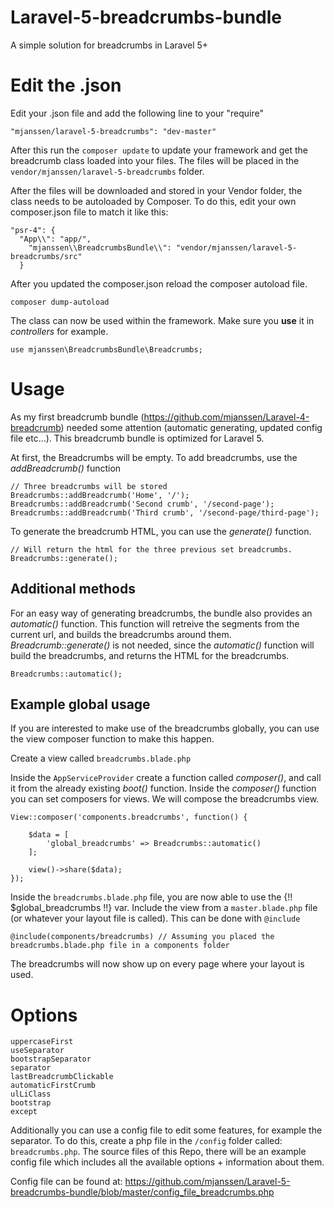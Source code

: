 # Laravel-5-breadcrumbs-bundle
A simple solution for breadcrumbs in Laravel 5+

Edit the .json
============

Edit your .json file and add the following line to your "require"

``"mjanssen/laravel-5-breadcrumbs": "dev-master"``

After this run the `composer update` to update your framework and get the breadcrumb class loaded into your files.
The files will be placed in the `vendor/mjanssen/laravel-5-breadcrumbs` folder.

After the files will be downloaded and stored in your Vendor folder, the class needs to be autoloaded by Composer.
To do this, edit your own composer.json file to match it like this:

```
"psr-4": {
  "App\\": "app/",
    "mjanssen\\BreadcrumbsBundle\\": "vendor/mjanssen/laravel-5-breadcrumbs/src"
  }
```

After you updated the composer.json reload the composer autoload file.

``composer dump-autoload``

The class can now be used within the framework. Make sure you **use** it in *controllers* for example.

``use mjanssen\BreadcrumbsBundle\Breadcrumbs;``

Usage
======

As my first breadcrumb bundle (https://github.com/mjanssen/Laravel-4-breadcrumb) needed some attention (automatic generating, updated config file etc...).
This breadcrumb bundle is optimized for Laravel 5.

At first, the Breadcrumbs will be empty. To add breadcrumbs, use the *addBreadcrumb()* function

```
// Three breadcrumbs will be stored
Breadcrumbs::addBreadcrumb('Home', '/');
Breadcrumbs::addBreadcrumb('Second crumb', '/second-page');
Breadcrumbs::addBreadcrumb('Third crumb', '/second-page/third-page');
```

To generate the breadcrumb HTML, you can use the *generate()* function.
```
// Will return the html for the three previous set breadcrumbs.
Breadcrumbs::generate();
```

Additional methods
--------------

For an easy way of generating breadcrumbs, the bundle also provides an *automatic()* function. This function will retreive the
segments from the current url, and builds the breadcrumbs around them. *Breadcrumb::generate()* is not needed, since the
*automatic()* function will build the breadcrumbs, and returns the HTML for the breadcrumbs.

``Breadcrumbs::automatic();``

Example global usage
--------------

If you are interested to make use of the breadcrumbs globally, you can use the view composer function to make this happen.

Create a view called ``breadcrumbs.blade.php``

Inside the ``AppServiceProvider`` create a function called *composer()*, and call it from the already existing *boot()* function.
Inside the *composer()* function you can set composers for views. We will compose the breadcrumbs view.

```
View::composer('components.breadcrumbs', function() {

	$data = [
		'global_breadcrumbs' => Breadcrumbs::automatic()
	];

	view()->share($data);
});
```

Inside the ``breadcrumbs.blade.php`` file, you are now able to use the {!! $global_breadcrumbs !!} var.
Include the view from a ``master.blade.php`` file (or whatever your layout file is called). This can be done with ``@include``

``@include(components/breadcrumbs) // Assuming you placed the breadcrumbs.blade.php file in a components folder``

The breadcrumbs will now show up on every page where your layout is used.

Options
======

```
uppercaseFirst
useSeparator
bootstrapSeparator
separator
lastBreadcrumbClickable
automaticFirstCrumb
ulLiClass
bootstrap
except
```

Additionally you can use a config file to edit some features, for example the separator. To do this, create a php file in the
``/config`` folder called: ``breadcrumbs.php``. The source files of this Repo, there will be an example config file which
includes all the available options + information about them.

Config file can be found at: https://github.com/mjanssen/Laravel-5-breadcrumbs-bundle/blob/master/config_file_breadcrumbs.php

